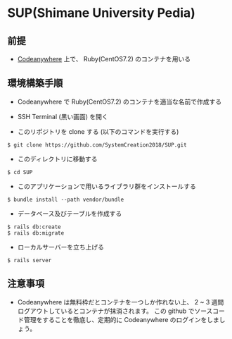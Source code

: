 # SUP(Shimane University Pedia)

## 前提
* [Codeanywhere](https://codeanywhere.com/) 上で、 Ruby(CentOS7.2) のコンテナを用いる

## 環境構築手順
* Codeanywhere で Ruby(CentOS7.2) のコンテナを適当な名前で作成する

* SSH Terminal (黒い画面) を開く

* このリポジトリを clone する (以下のコマンドを実行する)
```
$ git clone https://github.com/SystemCreation2018/SUP.git
```

* このディレクトリに移動する
```
$ cd SUP
```

* このアプリケーションで用いるライブラリ群をインストールする
```
$ bundle install --path vendor/bundle
```

* データベース及びテーブルを作成する
```
$ rails db:create
$ rails db:migrate
```

* ローカルサーバーを立ち上げる
```
$ rails server
```

## 注意事項
* Codeanywhere は無料枠だとコンテナを一つしか作れない上、 2 ~ 3 週間ログアウトしているとコンテナが抹消されます。 この github でソースコード管理をすることを徹底し、定期的に Codeanywhere のログインをしましょう。
